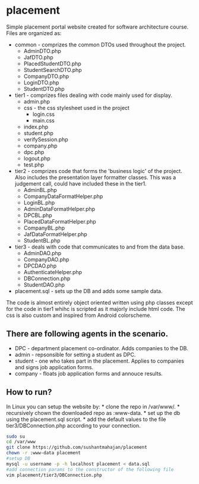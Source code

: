 # placement
Simple placement portal website created for software architecture course.
Files are organized as:
* common - comprizes the common DTOs used throughout the project.
  * AdminDTO.php
  * JafDTO.php
  * PlacedStudentDTO.php
  * StudentSearchDTO.php
  * CompanyDTO.php
  * LoginDTO.php
  * StudentDTO.php
* tier1 - comprizes files dealing with code mainly used for display.
  * admin.php
  * css - the css stylesheet used in the project
    * login.css
    * main.css
  * index.php
  * student.php
  * verifySession.php
  * company.php
  * dpc.php
  * logout.php
  * test.php
* tier2 - comprizes code that forms the 'business logic' of the project. Also includes the presentation layer formatter classes. This was a judgement call, could have included these in the tier1.
  * AdminBL.php
  * CompanyDataFormatHelper.php
  * LoginBL.php
  * AdminDataFormatHelper.php
  * DPCBL.php
  * PlacedDataFormatHelper.php
  * CompanyBL.php
  * JafDataFormatHelper.php
  * StudentBL.php
* tier3 - deals with code that communicates to and from the data base.
  * AdminDAO.php
  * CompanyDAO.php
  * DPCDAO.php
  * AuthenticateHelper.php
  * DBConnection.php
  * StudentDAO.php
* placement.sql - sets up the DB and adds some sample data.
  
The code is almost entirely object oriented written using php classes except for the code in tier1 whihc is scripted as it majorly include html code.
The css is also custom and inspired from Android colorscheme.

## There are following agents in the scenario.
  * DPC - department placement co-ordinator. Adds companies to the DB.
  * admin - repsonsible for setting a student as DPC.
  * student - one who takes part in the placement. Applies to companies and signs job application forms.
  * company - floats job application forms and annouce results.

## How to run?
In Linux you can setup the website by: 
	* clone the repo in /var/www/.
	* recursively chown the downloaded repo as :www-data.
	* set up the db using the placement.sql script.
	* add the default values to the file tier3/DBConnection.php according to your connection.

```bash
sudo su
cd /var/www
git clone https://github.com/sushantmahajan/placement
chown -r :www-data placement
#setup DB
mysql -u username -p -h localhost placement < data.sql 
#add connection params to the constructor of the following file
vim placement/tier3/DBConnection.php
```

